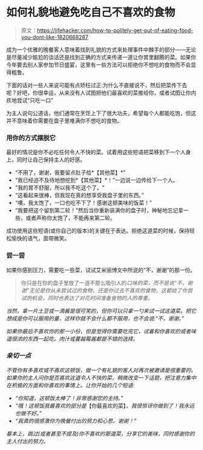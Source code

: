# 如何礼貌地避免吃自己不喜欢的食物

> 原文：<https://lifehacker.com/how-to-politely-get-out-of-eating-food-you-dont-like-1820668287>

成为一个优雅的晚餐客人意味着找到礼貌的方式来处理事件中棘手的部分——无论是尽量减少尴尬的谈话还是找到正确的方式来传递一道让你胃里翻腾的菜。如果你今年要去别人家参加节日盛宴，这里有一些方法可以拒绝你不想吃的食物而不会显得粗鲁。



下面的话对一些人来说可能有点矫枉过正:为什么不直接说不，然后把菜传下去呢？好吧，你很幸运，从来没有人试图把他们最喜欢的菜推给你，或者试图让你内疚地尝试“只吃一口”

为主人说句公道话，他们通常在烹饪上下了很大功夫，希望每个人都能吃饱，但这并不意味着你需要在盘子里堆满你不想吃的食物。

### 用你的方式摆脱它

最好的情况是你不必吃任何令人不快的菜。试着用这些短语把菜移到下一个人身上，同时让自己保持主人的好感。

*   “不用了，谢谢，我要留点肚子给*【其他菜】*”
*   “我已经迫不及待地想挖到*【其他菜】*！”一边说一边传给下一个人。
*   "我的胃不舒服，所以我不吃这个了。"
*   “这看起来很棒，但我现在真的想享受我盘子里的东西。”
*   “噢，我太饱了，一口也吃不下了！感谢这顿美味的饭菜！”
*   “我要把这个留到第二轮！”然后当你重新装满你的盘子时，神秘地忘记拿一些，或者声称你太饱了，不能再来第二轮。

成功使用这些短语(或你自己的版本)的关键在于表达。拒绝这道菜的时候，保持轻松愉快的语气，面带微笑。

### 尝一尝

如果你感到压力，需要吃一些菜，试试艾米丽博文中所说的“不，谢谢”的那一份。

> 你只是在你的盘子里放了一道不那么吸引人的*口味的菜，而不是说“不，谢谢”无论是你从未尝试过的食物，还是你过去不喜欢的食物，这都给了你尝试的机会，同时也表达了对花时间准备食物的人的尊重。*

*当然，拿一片土豆或一滴酱是很可笑的，但你可以只拿一勺来试一试这道菜。把它想成是你可以服用的量，这样你就不会什么都不服用，也不会说:“不，谢谢。”*

*如果你最后不喜欢你的那一小份，但是觉得你需要吃完它，试着和你喜欢的或者味道很浓的东西一起吃。肉汁或蔓越莓酱都是不错的选择。*

### *亲切一点*

*不管你有多喜欢或不喜欢这顿饭，做一个有礼貌的客人对再次被邀请是很重要的。如果你的主人问你是否喜欢这道令人不快的菜，稍微改变一下话题，把注意力集中在积极的方面和你喜欢的事情上。让你开始的几个短语:*

*   *“你知道，这顿饭太棒了！非常感谢您的主持。”*
*   *“哦！这顿饭我最喜欢的部分是*【你最喜欢的菜】*。我很惊讶你做到了！我永远也做不好。”*
*   *“我真的很感激你为晚餐付出的努力和心思。谢谢！”*

*基本上，跳过(或者甚至不提及)你不喜欢的那道菜，分享它的美味，同时感谢你的主人付出的努力。*